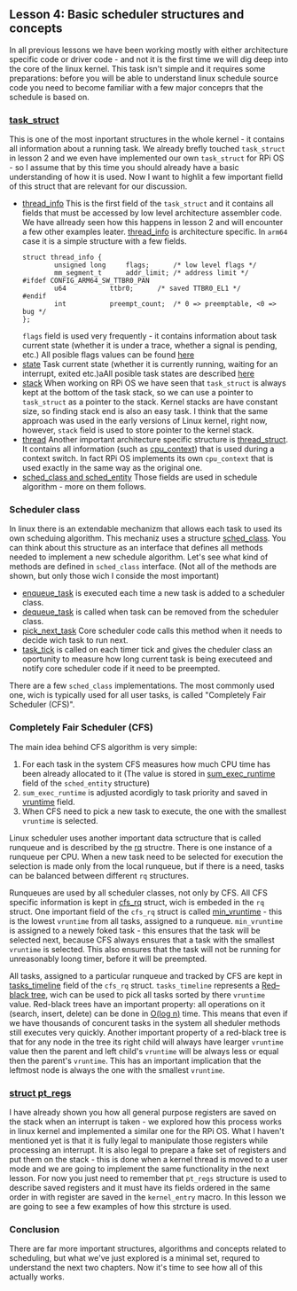 ## Lesson 4: Basic scheduler structures and concepts  

In all previous lessons we have been working mostly with either architecture specific code or driver code - and not it is the first time we will dig deep into the core of the linux kernel. This task isn't simple and it requires some preparations: before you will be able to understand linux schedule source code you need to become familiar with a few major conceprs that the schedule is based on.

### [task_struct](https://github.com/torvalds/linux/blob/v4.14/include/linux/sched.h#L519)

This is one of the most inportant structures in the whole kernel - it contains all information about a running task. We already brefly touched `task_struct`  in lesson 2 and we even have implemented our own `task_struct` for RPi OS - so I assume that by this time you should already have a basic understanding of how it is used. Now I want to highlit a few important fielld of this struct that are relevant for our discussion.

* [thread_info](https://github.com/torvalds/linux/blob/v4.14/include/linux/sched.h#L525) This is the first field of the `task_struct` and it contains all fields that must be accessed by low level architecture assembler code. We have allready seen how this happens in lesson 2 and will encounter a few other examples leater. [thread_info](https://github.com/torvalds/linux/blob/v4.14/arch/arm64/include/asm/thread_info.h#L39) is architecture specific. In `arm64` case it is a simple structure with a few fields.
  ```
  struct thread_info {
          unsigned long		flags;		/* low level flags */
          mm_segment_t		addr_limit;	/* address limit */
  #ifdef CONFIG_ARM64_SW_TTBR0_PAN
          u64			ttbr0;		/* saved TTBR0_EL1 */
  #endif
          int			preempt_count;	/* 0 => preemptable, <0 => bug */
  };
  ```
  `flags` field is used very frequently - it contains information about task current state (whether it is under a trace, whether a signal is pending, etc.) All posible flags values can be found [here](https://github.com/torvalds/linux/blob/v4.14/arch/arm64/include/asm/thread_info.h#L79)
* [state](https://github.com/torvalds/linux/blob/v4.14/include/linux/sched.h#L528) Task current state (whether it is currently running, waiting for an interrupt, exited etc.)aAll posible task states are described [here](https://github.com/torvalds/linux/blob/v4.14/include/linux/sched.h#L69)
* [stack](https://github.com/torvalds/linux/blob/v4.14/include/linux/sched.h#L536) When working on RPi OS we have seen that `task_struct` is always kept at the bottom of the task stack, so we can use a pointer to `task_struct` as a pointer to the stack. Kernel stacks are have constant size, so finding stack end is also an easy task. I think that the same approach was used in the early versions of Linux kernel, right now, however, `stack` field is used to store pointer to the kernel stack.
* [thread](https://github.com/torvalds/linux/blob/v4.14/include/linux/sched.h#L1108) Another important architecture specific structure is [thread_struct](https://github.com/torvalds/linux/blob/v4.14/arch/arm64/include/asm/processor.h#L81). It contains all information (such as [cpu_context](https://github.com/torvalds/linux/blob/v4.14/arch/arm64/include/asm/processor.h#L65)) that is used during a context switch. In fact RPi OS implements its own `cpu_context` that is used exactly in the same way as the original one.
* [sched_class and sched_entity](https://github.com/torvalds/linux/blob/v4.14/include/linux/sched.h#L562-L563) Those fields are used in schedule algorithm - more on them follows.

### Scheduler class

In linux there is an extendable mechanizm that allows each task to used its own scheduing algorithm. This mechaniz uses a structure [sched_class](https://github.com/torvalds/linux/blob/v4.14/kernel/sched/sched.h#L1400). You can think about this structure as an interface that defines all methods needed to implement a new schedule algorithm. Let's see what kind of methods are defined in `sched_class` interface. (Not all of the methods are shown, but only those wich I conside the most important)

* [enqueue_task](https://github.com/torvalds/linux/blob/v4.14/kernel/sched/sched.h#L1403) is executed each time a new task is added to a scheduler class.
* [dequeue_task](https://github.com/torvalds/linux/blob/v4.14/kernel/sched/sched.h#L1404) is called when task can be removed from the scheduler class.
* [pick_next_task](https://github.com/torvalds/linux/blob/v4.14/kernel/sched/sched.h#L1418) Core scheduler code calls this method when it needs to decide wich task to run next.
* [task_tick](https://github.com/torvalds/linux/blob/v4.14/kernel/sched/sched.h#L1437) is called on each timer tick and gives the cheduler class an oportunity to measure how long current task is being executeed and notify core scheduler code if it need to be preempted.

There are a few `sched_class` implementations. The most commonly used one, wich is typically used for all user tasks, is called "Completely Fair Scheduler (CFS)".

### Completely Fair Scheduler (CFS)

The main idea behind CFS algorithm is very simple: 
1. For each task in the system CFS measures how much CPU time has been already allocated to it (The value is stored in [sum_exec_runtime](https://github.com/torvalds/linux/blob/v4.14/include/linux/sched.h#L385) field of the `sched_entity` structure) 
1. `sum_exec_runtime` is adjusted acordigly to task priority and saved in [vruntime](https://github.com/torvalds/linux/blob/v4.14/include/linux/sched.h#L386) field.
1. When CFS need to pick a new task to execute, the one with the smallest `vruntime` is selected.

Linux scheduler uses another important data sctructure that is called runqueue and is described by the [rq](https://github.com/torvalds/linux/blob/v4.14/kernel/sched/sched.h#L667) structre. There is one instance of a runqueue per CPU. When a new task need to be selected for execution the selection is made only from the local runqueue, but if there is a need, tasks can be balanced between different `rq` structures. 

Runqueues are used by all scheduler classes, not only by CFS. All CFS specific information is kept in [cfs_rq](https://github.com/torvalds/linux/blob/v4.14/kernel/sched/sched.h#L420) struct, wich is embeded in the `rq` struct. One important field of the `cfs_rq` struct is called [min_vruntime](https://github.com/torvalds/linux/blob/v4.14/kernel/sched/sched.h#L425) - this is the lowest `vruntime` from all tasks, assigned to a runqueue. `min_vruntime` is assigned to a newely foked task - this ensures that the task will be selected next, because CFS always ensures that a task with the smallest `vruntime` is selected. This also ensures that the task will not be running for unreasonably loong timer, before it will be preempted.

All tasks, assigned to a particular runqueue and tracked by CFS are kept in [tasks_timeline](https://github.com/torvalds/linux/blob/v4.14/kernel/sched/sched.h#L430) field of the `cfs_rq` struct. `tasks_timeline` represents a [Red–black tree](https://en.wikipedia.org/wiki/Red%E2%80%93black_tree), wich can be used to pick all tasks sorted by there `vruntime` value. Red-black trees have an important property: all operations on it (search, insert, delete) can be done in [O(log n)](https://en.wikipedia.org/wiki/Big_O_notation) time. This means that even if we have thousands of concurent tasks in the system all sheduler methods still executes very quickly. Another important property of a red-black tree is that for any node in the tree its right child will always have learger `vruntime` value then the parent and left child's `vruntime` will be always less or equal then the parent's `vruntime`. This has an important implication that the leftmost node is always the one with the smallest `vruntime`.

### [struct pt_regs](https://github.com/torvalds/linux/blob/v4.14/arch/arm64/include/asm/ptrace.h#L119) 

I have already shown you how all general purpose registers are saved on the stack when an interrupt is taken - we explored how this process works in linux kernel and implemented a similar one for the RPi OS. What I haven't mentioned yet is that it is fully legal to manipulate those registers while processing an interrupt. It is also legal to prepare a fake set of registers and put them on the stack - this is done when a kernel thread is moved to a user mode and we are going to implement the same functionality in the next lesson. For now you just need to remember that `pt_regs` structure is used to describe saved registers and it must have its fields ordered in the same order in with register are saved in the `kernel_entry` macro. In this lesson we are going to see a few examples of how this strcture is used.

### Conclusion

There are far more important structures, algorithms and concepts related to scheduling, but what we've just explored is a minimal set, requred to understand the next two chapters. Now it's time to see how all of this actually works.
